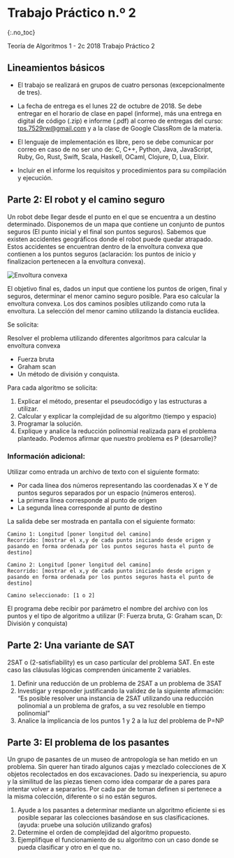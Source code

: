 Trabajo Práctico n.º 2
======================
{:.no_toc}

Teoría de Algoritmos 1 - 2c 2018
Trabajo Práctico 2

## Lineamientos básicos

- El trabajo se realizará en grupos de cuatro personas (excepcionalmente de tres).

- La fecha de entrega es el lunes 22 de octubre de 2018. Se debe entregar en el horario de clase en papel (informe), más una entrega en digital de código (.zip) e informe (.pdf) al correo de entregas del curso: tps.7529rw@gmail.com y a la clase de Google ClassRom de la materia.

- El lenguaje de implementación es libre, pero se debe comunicar por correo en caso de no ser uno de: C, C++, Python, Java, JavaScript, Ruby, Go, Rust, Swift, Scala, Haskell, OCaml, Clojure, D, Lua, Elixir.

- Incluir en el informe los requisitos y procedimientos para su compilación y ejecución.

## Parte 2: El robot y el camino seguro

Un robot debe llegar desde el punto en el que se encuentra a un destino determinado. Disponemos de un mapa que contiene un conjunto de puntos seguros (El punto inicial y el final son puntos seguros). Sabemos que existen accidentes geográficos donde el robot puede quedar atrapado. Estos accidentes se encuentran dentro de la envoltura convexa que contienen a los puntos seguros (aclaración: los puntos de inicio y finalizacion pertenecen a la envoltura convexa).

![Envoltura convexa](/tda/images/envoltura_convexa.png)

El objetivo final es, dados un input que contiene los puntos de origen, final y seguros, determinar el menor camino seguro posible. Para eso calcular la envoltura convexa. Los dos caminos posibles utilizando como ruta la envoltura. La selección del menor camino utilizando la distancia euclídea.


Se solicita:

Resolver el problema utilizando diferentes algoritmos para calcular la envoltura convexa

- Fuerza bruta
- Graham scan
- Un método de división y conquista. 

Para cada algoritmo se solicita:

1. Explicar el método, presentar el pseudocódigo y las estructuras a utilizar.
1. Calcular y explicar la complejidad de su algoritmo (tiempo y espacio)
1. Programar la solución.
1. Explique y analice la reducción polinomial realizada para el problema planteado. Podemos afirmar que nuestro problema es P (desarrolle)?


### Información adicional:


Utilizar como entrada un archivo de texto con el siguiente formato:
    
- Por cada línea dos números representando las coordenadas X e Y de puntos seguros separados por un espacio (números enteros).
- La primera línea corresponde al punto de origen
- La segunda línea corresponde al punto de destino
    
La salida debe ser mostrada en pantalla con el siguiente formato:

    Camino 1: Longitud [poner longitud del camino]
    Recorrido: [mostrar el x,y de cada punto iniciando desde origen y pasando en forma ordenada por los puntos seguros hasta el punto de destino]
    
    Camino 2: Longitud [poner longitud del camino]
    Recorrido: [mostrar el x,y de cada punto iniciando desde origen y pasando en forma ordenada por los puntos seguros hasta el punto de destino]
	
    Camino seleccionado: [1 o 2]

El programa debe recibir por parámetro el nombre del archivo con los puntos y el tipo de algoritmo a utilizar (F: Fuerza bruta, G: Graham scan, D: División y conquista)

## Parte 2: Una variante de SAT 

2SAT o (2-satisfiability) es un caso particular del problema SAT. En este caso las cláusulas lógicas comprenden únicamente 2 variables.

1. Definir una reducción de un problema de 2SAT a un problema de 3SAT
1. Investigar y responder justificando la validez de la siguiente afirmación: “Es posible resolver una instancia de 2SAT utilizando una reducción polinomial a un problema de grafos, a su vez resoluble en tiempo polinomial”
1. Analice la implicancia de los puntos 1 y 2 a la luz del problema de P=NP

## Parte 3: El problema de los pasantes 

Un grupo de pasantes de un museo de antropología se han metido en un problema. Sin querer han tirado algunos cajas y mezclado colecciones de X objetos recolectados en dos excavaciones. Dado su inexperiencia, su apuro y la similitud de las piezas tienen como idea comparar de a pares para intentar volver a separarlos. Por cada par de toman definen si pertenece a la misma colección, diferente o si no están seguros.

1. Ayude a los pasantes a determinar mediante un algoritmo eficiente si es posible separar las colecciones basándose en sus clasificaciones. (ayuda: pruebe una solución utilizando grafos)
1. Determine el orden de complejidad del algoritmo propuesto.
1. Ejemplifique el funcionamiento de su algoritmo con un caso donde se pueda clasificar y otro en el que no.